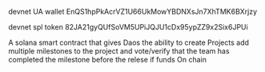 devnet UA wallet
EnQS1hpPkAcrVZ1U66UkMowYBDNXsJn7XhTMK6BXrjzy

devnet spl token
82JA21gyQUfSoVM5UPiJQJU1cDx95ypZZ9x2Six6JPUi

A solana smart contract that gives Daos the ability to create Projects
add multiple milestones to the project and vote/verify that the team has completed the milestone before the relese if funds On chain